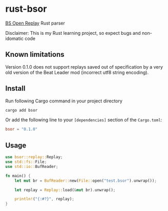# rust-bsor

[BS Open Replay](https://github.com/BeatLeader/BS-Open-Replay) Rust parser

Disclaimer: This is my Rust learning project, so expect bugs and non-idomatic code

## Known limitations

Version 0.1.0 does not support replays saved out of specification by a very old version of the Beat Leader mod (incorrect utf8 string encoding).

## Install

Run following Cargo command in your project directory

```sh
cargo add bsor
```

Or add the following line to your ``[dependencies]`` section of the ``Cargo.toml``:

```toml
bsor = "0.1.0"
```

## Usage

```rust
use bsor::replay::Replay;
use std::fs::File;
use std::io::BufReader;

fn main() {
    let mut br = BufReader::new(File::open("test.bsor").unwrap());

    let replay = Replay::load(&mut br).unwrap();

    println!("{:#?}", replay);
}

```